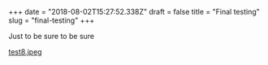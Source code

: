 +++
date = "2018-08-02T15:27:52.338Z"
draft = false
title = "Final testing"
slug = "final-testing"
+++

Just to be sure to be sure

[test8.jpeg](/images/2018/08/02/test8.jpeg)